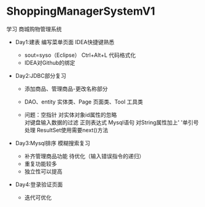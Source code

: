 # ShoppingManagerSystemV1
学习
商城购物管理系统

- Day1:建表 编写菜单页面 IDEA快捷键熟悉
     - sout=syso（Eclipse）  Ctrl+Alt+L 代码格式化
     - IDEA对Github的绑定

- Day2:JDBC部分复习
     - 添加商品、管理商品-更改名称部分
     - DAO、entity 实体类、Page 页面类、Tool 工具类
     
     - 问题：空指针 对实体对象id属性的忽略  
           对键盘输入数据的过滤 正则表达式
           Mysql语句 对String属性加上' '单引号处理
           ResultSet使用需要next()方法
- Day3:Mysql排序 模糊搜索复习
     - 补齐管理商品功能 待优化（输入错误指令的递归）
     - 重复功能较多
     - 独立性可以提高
- Day4:登录验证页面
     - 迭代可优化
